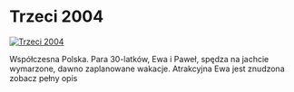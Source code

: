 Trzeci 2004 
=============
[![Trzeci 2004 ](http://vidos.pl/images/player.gif)](http://vidos.pl/trzeci-2004)

 Współczesna Polska. Para 30-latków, Ewa i Paweł, spędza na jachcie wymarzone, dawno zaplanowane wakacje. Atrakcyjna Ewa jest znudzona zobacz pełny opis
